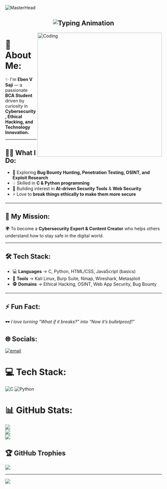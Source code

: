 
![MasterHead](https://camo.githubusercontent.com/3167026abe932fe28cb61a7308549da706bc1a8ee81a3cc3169ea75991d2e3d5/68747470733a2f2f692e6962622e636f2f6b3234343135622f4769746875622d42616e6e65722e676966)

<h2 align="center">
  <img src="https://readme-typing-svg.herokuapp.com?font=Fira+Code&weight=700&size=28&pause=1000&color=39FF14&center=true&vCenter=true&width=650&lines=👋+Hi+there,+Welcome+to+my+Profile;👨‍💻+Cybersecurity+%7C+Hacking+%7C+AI;%E2%9A%A1+Breaking+to+Secure+%7C+Learning+Daily" alt="Typing Animation" />
</h2>

<img align="right" alt="Coding" width="400" src="https://www.gifcen.com/wp-content/uploads/2022/01/hacker-gif-7.gif">

# 💫 About Me:

✨ I'm **Eben V Saji** — a passionate **BCA Student** driven by curiosity in **Cybersecurity, Ethical Hacking, and Technology Innovation.**  

---

## 🧑‍💻 What I Do:
- 🔐 Exploring **Bug Bounty Hunting, Penetration Testing, OSINT, and Exploit Research**  
- 💡 Skilled in **C & Python programming**  
- 🤖 Building interest in **AI-driven Security Tools** & **Web Security**  
- ⚡ Love to **break things ethically to make them more secure**  

---

## 🎯 My Mission:
🌍 To become a **Cybersecurity Expert & Content Creator** who helps others understand how to stay safe in the digital world.  

---

## 🛠 Tech Stack:
- 💻 **Languages** → C, Python, HTML/CSS, JavaScript (basics)  
- 🧰 **Tools** → Kali Linux, Burp Suite, Nmap, Wireshark, Metasploit  
- 🕵️ **Domains** → Ethical Hacking, OSINT, Web App Security, Bug Bounty  

---

## ⚡ Fun Fact:
🕶️ *I love turning “What if it breaks?” into “Now it’s bulletproof!”*

## 🌐 Socials:
[![email](https://img.shields.io/badge/Email-D14836?logo=gmail&logoColor=white)](mailto:mr404.cyberx@gmail.com) 

# 💻 Tech Stack:
![C](https://img.shields.io/badge/c-%2300599C.svg?style=plastic&logo=c&logoColor=white) ![Python](https://img.shields.io/badge/python-3670A0?style=plastic&logo=python&logoColor=ffdd54)
# 📊 GitHub Stats:
![](https://github-readme-stats.vercel.app/api?username=CYBER-DOME007&theme=highcontrast&hide_border=false&include_all_commits=true&count_private=false)<br/>
![](https://nirzak-streak-stats.vercel.app/?user=CYBER-DOME007&theme=highcontrast&hide_border=false)<br/>
![](https://github-readme-stats.vercel.app/api/top-langs/?username=CYBER-DOME007&theme=highcontrast&hide_border=false&include_all_commits=true&count_private=false&layout=compact)

## 🏆 GitHub Trophies
![](https://github-profile-trophy.vercel.app/?username=CYBER-DOME007&theme=slateorange&no-frame=false&no-bg=true&margin-w=4)

---
[![](https://visitcount.itsvg.in/api?id=CYBER-DOME007&icon=0&color=0)](https://visitcount.itsvg.in)

<!-- Proudly created with GPRM ( https://gprm.itsvg.in ) -->
<!--
**CYBER-DOME007/CYBER-DOME007** is a ✨ _special_ ✨ repository because its `README.md` (this file) appears on your GitHub profile.

Here are some ideas to get you started:

- 🔭 I’m currently working on ...
- 🌱 I’m currently learning ...
- 👯 I’m looking to collaborate on ...
- 🤔 I’m looking for help with ...
- 💬 Ask me about ...
- 📫 How to reach me: ...
- 😄 Pronouns: ...
- ⚡ Fun fact: ...
-->
